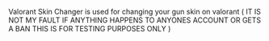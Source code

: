 Valorant Skin Changer is used for changing your gun skin on valorant ( IT IS NOT MY FAULT IF ANYTHING HAPPENS TO ANYONES ACCOUNT OR GETS A BAN THIS IS FOR TESTING PURPOSES ONLY )
